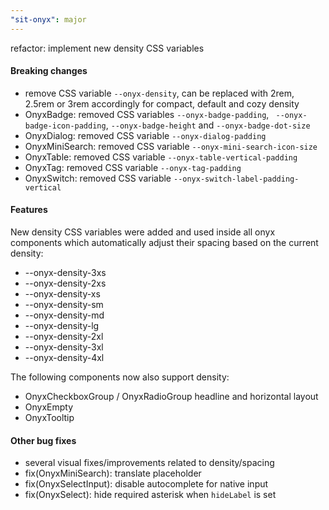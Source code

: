 ```yaml
---
"sit-onyx": major
---
```


refactor: implement new density CSS variables

#### Breaking changes

- remove CSS variable `--onyx-density`, can be replaced with 2rem, 2.5rem or 3rem accordingly for compact, default and cozy density
- OnyxBadge: removed CSS variables `--onyx-badge-padding`, ` --onyx-badge-icon-padding`, `--onyx-badge-height` and `--onyx-badge-dot-size`
- OnyxDialog: removed CSS variable `--onyx-dialog-padding`
- OnyxMiniSearch: removed CSS variable `--onyx-mini-search-icon-size`
- OnyxTable: removed CSS variable `--onyx-table-vertical-padding`
- OnyxTag: removed CSS variable `--onyx-tag-padding`
- OnyxSwitch: removed CSS variable `--onyx-switch-label-padding-vertical`

#### Features

New density CSS variables were added and used inside all onyx components which automatically adjust their spacing based on the current density:

- --onyx-density-3xs
- --onyx-density-2xs
- --onyx-density-xs
- --onyx-density-sm
- --onyx-density-md
- --onyx-density-lg
- --onyx-density-2xl
- --onyx-density-3xl
- --onyx-density-4xl

The following components now also support density:

- OnyxCheckboxGroup / OnyxRadioGroup headline and horizontal layout
- OnyxEmpty
- OnyxTooltip

#### Other bug fixes

- several visual fixes/improvements related to density/spacing
- fix(OnyxMiniSearch): translate placeholder
- fix(OnyxSelectInput): disable autocomplete for native input
- fix(OnyxSelect): hide required asterisk when `hideLabel` is set
